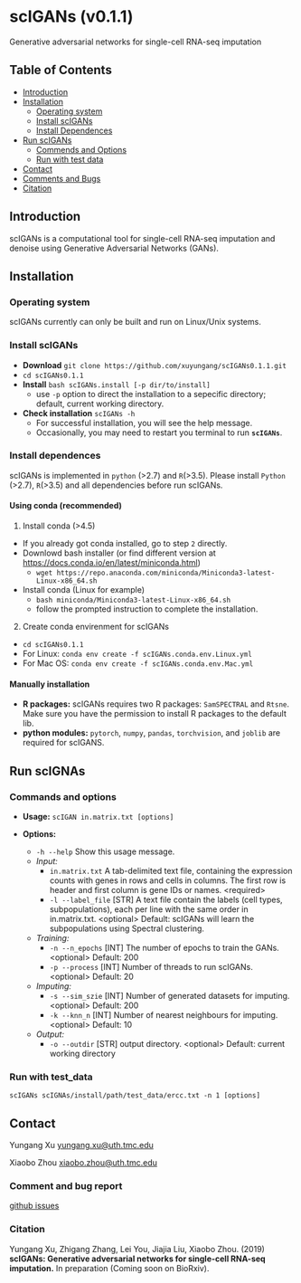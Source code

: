 # scIGANs (v0.1.1)
Generative adversarial networks for single-cell RNA-seq imputation
## Table of Contents
- [Introduction](#introduction)
- [Installation](#install)
  - [Operating system](#os)
  - [Install scIGANs](#build)
  - [Install Dependences](#depend)
- [Run scIGANs](#run)
  - [Commends and Options](#cmd)
  - [Run with test data](#test)
- [Contact](#contac)
- [Comments and Bugs](#issue)
- [Citation](#cite)
## <a name="introduction"></a>Introduction
scIGANs is a computational tool for single-cell RNA-seq imputation and denoise using Generative Adversarial Networks (GANs).
## <a name="install"></a>Installation
### <a name="os"></a>Operating system
scIGANs currently can only be built and run on Linux/Unix systems.
### <a name="build"></a>Install scIGANs
- **Download** `git clone https://github.com/xuyungang/scIGANs0.1.1.git`
- `cd scIGANs0.1.1`
- **Install** `bash scIGANs.install [-p dir/to/install]`
  - use `-p` option to direct the installation to a sepecific directory; default, current working directory.
- **Check installation** `scIGANs -h`
  - For successful installation, you will see the help message.
  - Occasionally, you may need to restart you terminal to run **`scIGANs`**.
### <a name="depend"></a>Install dependences
scIGANs is implemented in `python` (>2.7) and `R`(>3.5). Please install `Python` (>2.7), `R`(>3.5) and all dependencies before run scIGANs.
  #### Using conda (recommended)
  1. Install conda (>4.5)
  - If you already got conda installed, go to step `2` directly.
  - Downlowd bash installer (or find different version at https://docs.conda.io/en/latest/miniconda.html)
    - `wget https://repo.anaconda.com/miniconda/Miniconda3-latest-Linux-x86_64.sh`
  - Install conda (Linux for example)
    - `bash miniconda/Miniconda3-latest-Linux-x86_64.sh`
    - follow the prompted instruction to complete the installation.
  2. Create conda envirenment for scIGANs
  - `cd scIGANs0.1.1`
  - For Linux: `conda env create -f scIGANs.conda.env.Linux.yml`
  - For Mac OS: `conda env create -f scIGANs.conda.env.Mac.yml`
  ####  Manually installation
  - **R packages:**  scIGANs requires two R packages: `SamSPECTRAL` and `Rtsne`. Make sure you have the permission to install R packages to the default lib.
  - **python modules:** `pytorch`, `numpy`, `pandas`, `torchvision`, and `joblib` are required for scIGANS.
## <a name="run"></a>Run scIGNAs
### <a name="cmd"></a>Commands and options

- **Usage:** `scIGAN in.matrix.txt [options]`

- **Options:**

    - `-h --help`      Show this usage message. 
    - *Input:*
        - `in.matrix.txt`   A tab-delimited text file, containing the expression counts with genes in 
                         rows and cells in columns. The  first row is header and first column is gene IDs
                         or names. \<required> 
        - `-l --label_file` \[STR]  A text file contain the labels (cell types, subpopulations), 
                                each per line with the same order in in.matrix.txt. \<optional> 
                                Default: scIGANs will learn the subpopulations using Spectral clustering.
    - *Training:*
        - `-n --n_epochs`   \[INT]   The number of epochs to train the GANs. \<optional> Default: 200
        - `-p --process`    \[INT]   Number of threads to run scIGANs. \<optional> Default: 20
    - *Imputing:*
        - `-s --sim_szie`   \[INT]   Number of generated datasets for imputing. \<optional> Default: 200
        - `-k --knn_n`      \[INT]   Number of nearest neighbours for imputing. \<optional> Default: 10
    - *Output:*
         - `-o --outdir`    \[STR]   output directory. \<optional> Default: current working directory
### <a name="test"></a>Run with test_data
`scIGANs scIGNAs/install/path/test_data/ercc.txt -n 1 [options]`
## <a name="contact"></a>Contact
Yungang Xu yungang.xu@uth.tmc.edu

Xiaobo Zhou xiaobo.zhou@uth.tmc.edu
### <a name="issue"></a>Comment and bug report
[github issues](https://github.com/xuyungang/scIGANs0.1.1/issues)
### <a name="cite"></a>Citation
Yungang Xu, Zhigang Zhang, Lei You, Jiajia Liu, Xiaobo Zhou. (2019) **scIGANs: Generative adversarial networks for 
single-cell RNA-seq imputation.** In preparation (Coming soon on BioRxiv). 
